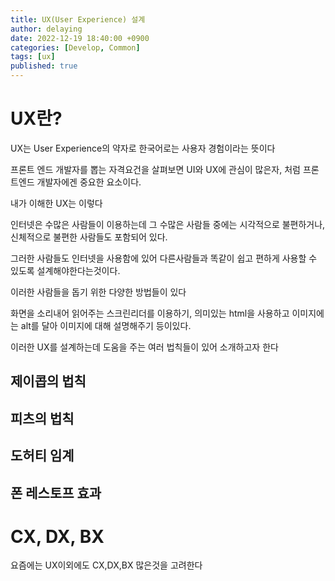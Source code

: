 ```yaml
---
title: UX(User Experience) 설계
author: delaying
date: 2022-12-19 18:40:00 +0900
categories: [Develop, Common]
tags: [ux]
published: true
---
```


# UX란?
UX는 User Experience의 약자로 한국어로는 사용자 경험이라는 뜻이다


프론트 엔드 개발자를 뽑는 자격요건을 살펴보면 UI와 UX에 관심이 많은자, 처럼 프론트엔드 개발자에겐 중요한 요소이다.


내가 이해한 UX는 이렇다

인터넷은 수많은 사람들이 이용하는데 
그 수많은 사람들 중에는 시각적으로 불편하거나, 신체적으로 불편한 사람들도 포함되어 있다.

그러한 사람들도 인터넷을 사용함에 있어 다른사람들과 똑같이 쉽고 편하게 사용할 수 있도록 설계해야한다는것이다.


이러한 사람들을 돕기 위한 다양한 방법들이 있다

화면을 소리내어 읽어주는 스크린리더를 이용하기,
의미있는 html을 사용하고 이미지에는 alt를 달아 이미지에 대해 설명해주기 등이있다.


이러한 UX를 설계하는데 도움을 주는 여러 법칙들이 있어 소개하고자 한다

## 제이콥의 법칙


## 피츠의 법칙

## 도허티 임계

## 폰 레스토프 효과



# CX, DX, BX
요즘에는 UX이외에도 CX,DX,BX 많은것을 고려한다